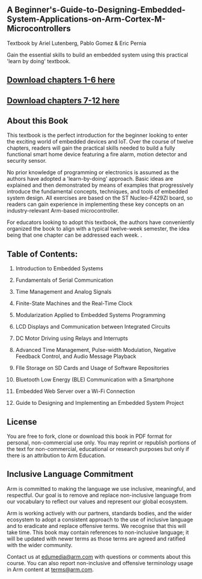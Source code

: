 ## A Beginner's-Guide-to-Designing-Embedded-System-Applications-on-Arm-Cortex-M-Microcontrollers

Textbook by Ariel Lutenberg, Pablo Gomez & Eric Pernia

Gain the essential skills to build an embedded system using this practical 'learn by doing' textbook.

## [Download chapters 1-6 here](https://github.com/arm-university/A-Guide-to-Designing-Embedded-System-Applications-on-Arm-Cortex-M-Microcontrollers/blob/main/ch1-6_Beg.%20Guide%20to%20Designing%20Embedded%20System%20Applications_textbook.pdf)

## [Download chapters 7-12 here](https://github.com/arm-university/A-Guide-to-Designing-Embedded-System-Applications-on-Arm-Cortex-M-Microcontrollers/blob/main/ch7-12_Beg.%20Guide%20to%20Designing%20Embedded%20System%20Applications%20on%20Arm%20Cortex-M%20Microcontrollers.pdf)

## About this Book
This textbook is the perfect introduction for the beginner looking to enter the exciting world of embedded devices and IoT. Over the course of twelve chapters, readers will gain the practical skills needed to build a fully functional smart home device featuring a fire alarm, motion detector and security sensor.

No prior knowledge of programming or electronics is assumed as the authors have adopted a 'learn-by-doing' approach. Basic ideas are explained and then demonstrated by means of examples that progressively introduce the fundamental concepts, techniques, and tools of embedded system design. All exercises are based on the ST Nucleo-F429ZI board, so readers can gain experience in implementing these key concepts on an industry-relevant Arm-based microcontroller.

For educators looking to adopt this textbook, the authors have conveniently organized the book to align with a typical twelve-week semester, the idea being that one chapter can be addressed each week. .

## Table of Contents:
1.	Introduction to Embedded Systems

2.	Fundamentals of Serial Communication

3.	Time Management and Analog Signals

4.	Finite-State Machines and the Real-Time Clock

5.	Modularization Applied to Embedded Systems Programming

6.	LCD Displays and Communication between Integrated Circuits

7.	DC Motor Driving using Relays and Interrupts

8.	Advanced Time Management, Pulse-width Modulation, Negative Feedback Control, and Audio Message Playback

9.	FIle Storage on SD Cards and Usage of Software Repositories

10. Bluetooth Low Energy (BLE) Communication with a Smartphone

11. Embedded Web Server over a Wi-Fi Connection

12. Guide to Designing and Implementing an Embedded System Project

## License
You are free to fork, clone or download this book in PDF format for personal, non-commercial use only. 
You may reprint or republish portions of the text for non-commercial, educational or research purposes but only if there is an attribution to Arm Education.

## Inclusive Language Commitment
Arm is committed to making the language we use inclusive, meaningful, and respectful. Our goal is to remove and replace non-inclusive language from our vocabulary to reflect our values and represent our global ecosystem.

Arm is working actively with our partners, standards bodies, and the wider ecosystem to adopt a consistent approach to the use of inclusive language and to eradicate and replace offensive terms. We recognise that this will take time. This book may contain references to non-inclusive language; it will be updated with newer terms as those terms are agreed and ratified with the wider community.

Contact us at edumedia@arm.com with questions or comments about this course. You can also report non-inclusive and offensive terminology usage in Arm content at terms@arm.com.
